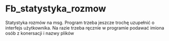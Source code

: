 # Fb_statystyka_rozmow

Statystyka rozmów na msg.
Program trzeba jeszcze trochę uzupełnić o interfejs użytkownika. 
Na razie trzeba ręcznie w programie podawać imiona osób z konersacji i nazwy plików
